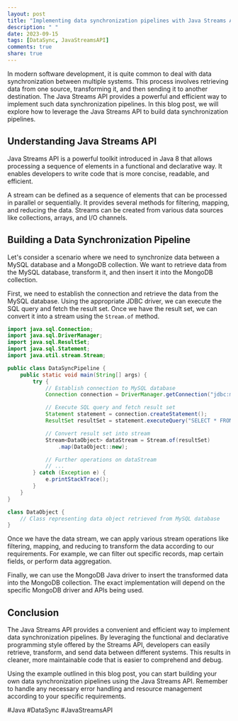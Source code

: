 ```yaml
---
layout: post
title: "Implementing data synchronization pipelines with Java Streams API"
description: " "
date: 2023-09-15
tags: [DataSync, JavaStreamsAPI]
comments: true
share: true
---
```


In modern software development, it is quite common to deal with data synchronization between multiple systems. This process involves retrieving data from one source, transforming it, and then sending it to another destination. The Java Streams API provides a powerful and efficient way to implement such data synchronization pipelines. In this blog post, we will explore how to leverage the Java Streams API to build data synchronization pipelines.

## Understanding Java Streams API

Java Streams API is a powerful toolkit introduced in Java 8 that allows processing a sequence of elements in a functional and declarative way. It enables developers to write code that is more concise, readable, and efficient.

A stream can be defined as a sequence of elements that can be processed in parallel or sequentially. It provides several methods for filtering, mapping, and reducing the data. Streams can be created from various data sources like collections, arrays, and I/O channels.

## Building a Data Synchronization Pipeline

Let's consider a scenario where we need to synchronize data between a MySQL database and a MongoDB collection. We want to retrieve data from the MySQL database, transform it, and then insert it into the MongoDB collection.

First, we need to establish the connection and retrieve the data from the MySQL database. Using the appropriate JDBC driver, we can execute the SQL query and fetch the result set. Once we have the result set, we can convert it into a stream using the `Stream.of` method.

```java
import java.sql.Connection;
import java.sql.DriverManager;
import java.sql.ResultSet;
import java.sql.Statement;
import java.util.stream.Stream;

public class DataSyncPipeline {
    public static void main(String[] args) {
        try {
            // Establish connection to MySQL database
            Connection connection = DriverManager.getConnection("jdbc:mysql://localhost:3306/mydb", "username", "password");

            // Execute SQL query and fetch result set
            Statement statement = connection.createStatement();
            ResultSet resultSet = statement.executeQuery("SELECT * FROM mytable");

            // Convert result set into stream
            Stream<DataObject> dataStream = Stream.of(resultSet)
                .map(DataObject::new);

            // Further operations on dataStream
            // ...
        } catch (Exception e) {
            e.printStackTrace();
        }
    }
}

class DataObject {
    // Class representing data object retrieved from MySQL database
}
```

Once we have the data stream, we can apply various stream operations like filtering, mapping, and reducing to transform the data according to our requirements. For example, we can filter out specific records, map certain fields, or perform data aggregation.

Finally, we can use the MongoDB Java driver to insert the transformed data into the MongoDB collection. The exact implementation will depend on the specific MongoDB driver and APIs being used.

## Conclusion

The Java Streams API provides a convenient and efficient way to implement data synchronization pipelines. By leveraging the functional and declarative programming style offered by the Streams API, developers can easily retrieve, transform, and send data between different systems. This results in cleaner, more maintainable code that is easier to comprehend and debug.

Using the example outlined in this blog post, you can start building your own data synchronization pipelines using the Java Streams API. Remember to handle any necessary error handling and resource management according to your specific requirements.

#Java #DataSync #JavaStreamsAPI